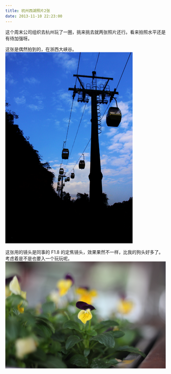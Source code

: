 ```yaml
---
title: 杭州西湖照片2张
date: 2013-11-10 22:23:00
---
```


这个周末公司组织去杭州玩了一圈，挑来挑去就两张照片还行。看来拍照水平还是有待加强呀。

这张是偶然拍到的，在浙西大峡谷。
<img src="/Images/hangzhou-photo/1.png" width="400" />

这张用的镜头是同事的 F1.8 的定焦镜头，效果果然不一样，比我的狗头好多了。考虑着是不是也要入一个玩玩呢。
<img src="/Images/hangzhou-photo/2.png" width="800" />
